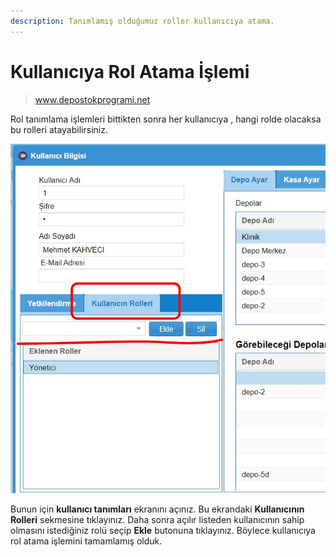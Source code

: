 ```yaml
---
description: Tanımlamış olduğumuz roller kullanıcıya atama.
---
```


# Kullanıcıya Rol Atama İşlemi

> www.depostokprogrami.net

Rol tanımlama işlemleri bittikten sonra her kullanıcıya , hangi rolde olacaksa bu rolleri atayabilirsiniz.

![](<../.gitbook/assets/image (13) (1).png>)

Bunun için **kullanıcı tanımları** ekranını açınız. Bu ekrandaki **Kullanıcının Rolleri** sekmesine tıklayınız. Daha sonra açılır listeden kullanıcının sahip olmasını istediğiniz rolü seçip **Ekle** butonuna tıklayınız. Böylece kullanıcıya rol atama işlemini tamamlamış olduk.
